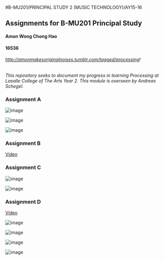 #B-MU201/PRINCIPAL STUDY 2 (MUSIC TECHNOLOGY)/AY15-16

## Assignments for B-MU201 Principal Study

#### Amon Wong Chong Hao
#### 16536
###### *http://amonmakesoriginalnoises.tumblr.com/tagged/processing*!

*This repository seeks to document my progress in learning Processing at Lasalle College of The Arts Year 2. This module is overseen by Andreas Schegel.*


### Assignment A 

![image](http://49.media.tumblr.com/415352a570d06f8dfd20b2773ca180d5/tumblr_o1iqdzGZ1Y1udcd6jo1_400.gif)

![image](http://49.media.tumblr.com/4536d13deaf1f7ff5660806c0d49154f/tumblr_o1iqdzGZ1Y1udcd6jo2_400.gif)

![image](http://45.media.tumblr.com/12e680541d6de853e06e31796699e36d/tumblr_o1iqdzGZ1Y1udcd6jo3_400.gif)

### Assignment B 
[Video](https://vimeo.com/158636618)

 
### Assignment C
![image](http://41.media.tumblr.com/094dd5c702f4ec1051b8f9aeb8aecb10/tumblr_o4nri3ZjyN1udcd6jo1_1280.jpg)


![image](http://41.media.tumblr.com/131c5534b4f27097a36250258bdc7163/tumblr_o4nri3ZjyN1udcd6jo2_1280.jpg)



### Assignment D 
[Video](https://vimeo.com/163207128)

![image](http://40.media.tumblr.com/acd252a73eaae5f132f6b87263ee34c7/tumblr_o5tdfpH4fl1udcd6jo1_1280.png)

![image](http://41.media.tumblr.com/08a81b40eeba2953b967c4acc9ed4c2a/tumblr_o5tdfpH4fl1udcd6jo4_1280.png)

![image](http://40.media.tumblr.com/6e1c5a3d2bfb4c73d46562b322ddb434/tumblr_o5tdfpH4fl1udcd6jo5_1280.png)

![image](http://41.media.tumblr.com/03e8d94863e60002c42eb19b44bf66d9/tumblr_o5tdfpH4fl1udcd6jo8_1280.png)

